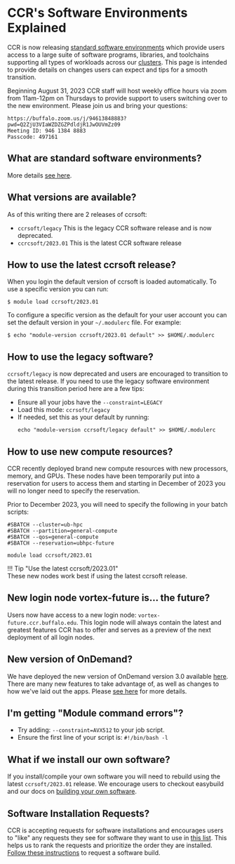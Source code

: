 # CCR's Software Environments Explained  

CCR is now releasing [standard software environments](../software/releases.md) which
provide users access to a large suite of software programs, libraries, and
toolchains supporting all types of workloads across our [clusters](../hpc/clusters.md).
This page is intended to provide details on changes users can expect and tips
for a smooth transition.

Beginning August 31, 2023 CCR staff will host weekly office hours via zoom from
11am-12pm on Thursdays to provide support to users switching over to the new
environment.  Please join us and bring your questions:

```
https://buffalo.zoom.us/j/94613848883?pwd=Q2ZjU3VIaWZDZGZPdldjR1JwOUVmZz09 
Meeting ID: 946 1384 8883 
Passcode: 497161 
```

## What are standard software environments?

More details [see here](../software/releases.md).

## What versions are available?

As of this writing there are 2 releases of ccrsoft:

- `ccrsoft/legacy` This is the legacy CCR software release and is now deprecated. 
- `ccrcsoft/2023.01` This is the latest CCR software release

## How to use the latest ccrsoft release?

When you login the default version of ccrsoft is loaded automatically. To use a
specific version you can run:

```
$ module load ccrsoft/2023.01
```

To configure a specific version as the default for your user account you can
set the default version in your `~/.modulerc` file. For example: 

```
$ echo "module-version ccrsoft/2023.01 default" >> $HOME/.modulerc
```

## How to use the legacy software?

`ccrsoft/legacy` is now deprecated and users are encouraged to transition to
the latest release. If you need to use the legacy software environment  during
this transition period here are a few tips:

- Ensure all your jobs have the `--constraint=LEGACY`
- Load this mode: `ccrsoft/legacy`
- If needed, set this as your default by running:
  ```
  echo "module-version ccrsoft/legacy default" >> $HOME/.modulerc
  ```

## How to use new compute resources?

CCR recently deployed brand new compute resources with new processors, memory,
and GPUs. These nodes have been temporarily put into a reservation for users to
access them and starting in December of 2023 you will no longer need to specify
the reservation. 

Prior to December 2023, you will need to specify the following in your batch
scripts: 

```
#SBATCH --cluster=ub-hpc
#SBATCH --partition=general-compute
#SBATCH --qos=general-compute
#SBATCH --reservation=ubhpc-future

module load ccrsoft/2023.01
```

!!! Tip "Use the latest ccrsoft/2023.01"  
    These new nodes work best if using the latest ccrsoft release. 

## New login node vortex-future is... the future?

Users now have access to a new login node: `vortex-future.ccr.buffalo.edu`.
This login node will always contain the latest and greatest features CCR has to
offer and serves as a preview of the next deployment of all login nodes. 

## New version of OnDemand?

We have deployed the new version of OnDemand version 3.0 available [here](https://ondemand.ccr.buffalo.edu).
There are many new features to take advantage of, as well as changes to how we've laid out the apps.
Please [see here](../howto/ondemand.md) for more details.

## I'm getting "Module command errors"?  

- Try adding: `--constraint=AVX512` to your job script.
- Ensure the first line of your script is: `#!/bin/bash -l`

## What if we install our own software?

If you install/compile your own software you will need to rebuild using the
latest `ccrsoft/2023.01` release. We encourage users to checkout easybuild and
our docs on [building your own software](../software/building.md).

## Software Installation Requests?

CCR is accepting requests for software installations and encourages users to
"like" any requests they see for software they want to use in [this list](https://github.com/ubccr/software-layer/issues).
This helps us to rank the requests and prioritize the order they are installed. 
[Follow these instructions](../software/building.md#software-build-requests) to request a
software build. 

